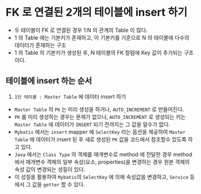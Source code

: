 # FK 로 연결된 2개의 테이블에 insert 하기

- 두 테이블이 FK 로 연결된 경우 1:N 의 관계의 Table 이 많다.
- 1 의 Table 에는 기본키가 존재하고, 이 기본키를 기준으로 N 의 테이블에 다수의 데이터가 존재하는 구조
- 1 의 Table 의 기본키가 생성된 후, N 테이블의 FK 칼럼에 Key 값이 추가되는 구조이다.

## 테이블에 insert 하는 순서

1. `1인 테이블 : Master Table` 에 데이터 insert 하기
- `Master Table` 의 `PK` 는 미리 생성을 하거나, `AUTO_INCREMENT` 로 만들어진다.
- `PK` 를 미리 생성하는 경우는 문제가 없으나, `AUTO_INCREMENT` 로 생성되는 키는 `Master Table` 에 데이터가 `INSERT` 되기 전까지는 그 값을 알수가 없다.
- `Mybatis` 에서는 `insert` mapper 에 `SelectKey` 라는 옵션을 제공하여 `Master Table` 에 데이터가 insert 된 후 새로 생성된 `PK` 값을 코드에서 참조할수 있도록 하고 있다.
- `Java` 에서는 `Class Type` 의 객체를 매개변수로 method 에 전달한 경우 method 에서 매개변수 객체의 일부 속성(요소, properties)을 변경하는 경우 원본 객체의 속성 값이 변경되는 성질이 있다.
- 이 성질을 활용하여 `Mybatis`의 `SelectKey` 에 의해 속성값을 변경하고, `Service` 등에서 그 값을 `getter` 할 수 있다.